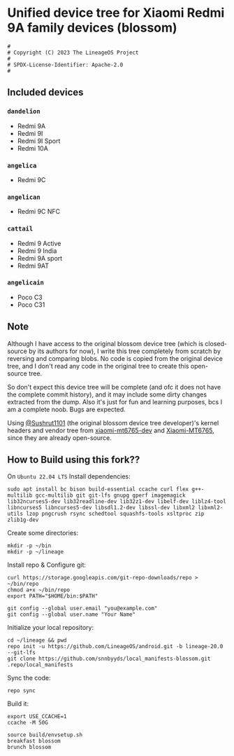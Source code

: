 Unified device tree for Xiaomi Redmi 9A family devices (blossom)
================================================================

```
#
# Copyright (C) 2023 The LineageOS Project
#
# SPDX-License-Identifier: Apache-2.0
#
```

## Included devices

### `dandelion`

+ Redmi 9A
+ Redmi 9I
+ Redmi 9I Sport
+ Redmi 10A

### `angelica`

+ Redmi 9C

### `angelican`

+ Redmi 9C NFC

### `cattail`
+ Redmi 9 Active
+ Redmi 9 India
+ Redmi 9A sport
+ Redmi 9AT

### `angelicain`

+ Poco C3
+ Poco C31

## Note

Although I have access to the original blossom device tree (which is closed-source by its authors for now), I write this tree completely from scratch by reversing and comparing blobs. No code is copied from the original device tree, and I don't read any code in the original tree to create this open-source tree.

So don't expect this device tree will be complete (and ofc it does not have the complete commit history), and it may include some dirty changes extracted from the dump. Also it's just for fun and learning purposes, bcs I am a complete noob. Bugs are expected.

Using [@Sushrut1101](https://github.com/Sushrut1101) (the original blossom device tree developer)'s kernel headers and vendor tree from [xiaomi-mt6765-dev](https://github.com/xiaomi-mt6765-dev) and [Xiaomi-MT6765](https://gitlab.com/Xiaomi-MT6765), since they are already open-source.



## How to Build using this fork??
On `Ubuntu 22.04 LTS`
Install dependencies:
```
sudo apt install bc bison build-essential ccache curl flex g++-multilib gcc-multilib git git-lfs gnupg gperf imagemagick lib32ncurses5-dev lib32readline-dev lib32z1-dev libelf-dev liblz4-tool libncurses5 libncurses5-dev libsdl1.2-dev libssl-dev libxml2 libxml2-utils lzop pngcrush rsync schedtool squashfs-tools xsltproc zip zlib1g-dev
```
Create some directories:
```
mkdir -p ~/bin
mkdir -p ~/lineage
```
Install repo & Configure git:
```
curl https://storage.googleapis.com/git-repo-downloads/repo > ~/bin/repo
chmod a+x ~/bin/repo
export PATH="$HOME/bin:$PATH"

git config --global user.email "you@example.com"
git config --global user.name "Your Name"
```
Initialize your local repository:
```
cd ~/lineage && pwd
repo init -u https://github.com/LineageOS/android.git -b lineage-20.0 --git-lfs
git clone https://github.com/snnbyyds/local_manifests-blossom.git .repo/local_manifests
```
Sync the code:
```
repo sync
```
Build it:
```
export USE_CCACHE=1
ccache -M 50G

source build/envsetup.sh
breakfast blossom
brunch blossom
```
